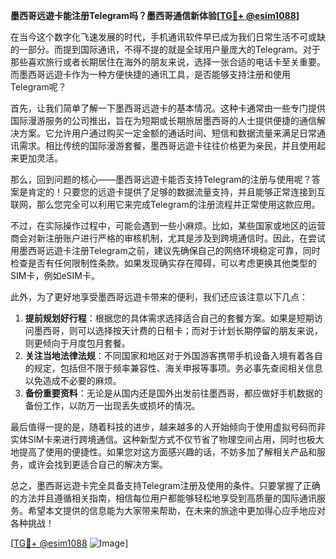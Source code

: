 **墨西哥远遊卡能注册Telegram吗？墨西哥通信新体验[[TG💪+ @esim1088](https://t.me/s/esim1088)]**

在当今这个数字化飞速发展的时代，手机通讯软件早已成为我们日常生活不可或缺的一部分。而提到国际通讯，不得不提的就是全球用户量庞大的Telegram。对于那些喜欢旅行或者长期居住在海外的朋友来说，选择一张合适的电话卡至关重要。而墨西哥远遊卡作为一种方便快捷的通讯工具，是否能够支持注册和使用Telegram呢？

首先，让我们简单了解一下墨西哥远遊卡的基本情况。这种卡通常由一些专门提供国际漫游服务的公司推出，旨在为短期或长期旅居墨西哥的人士提供便捷的通信解决方案。它允许用户通过购买一定金额的通话时间、短信和数据流量来满足日常通讯需求。相比传统的国际漫游套餐，墨西哥远遊卡往往价格更为亲民，并且使用起来更加灵活。

那么，回到问题的核心——墨西哥远遊卡能否支持Telegram的注册与使用呢？答案是肯定的！只要您的远遊卡提供了足够的数据流量支持，并且能够正常连接到互联网，那么您完全可以利用它来完成Telegram的注册流程并正常使用这款应用。

不过，在实际操作过程中，可能会遇到一些小麻烦。比如，某些国家或地区的运营商会对新注册账户进行严格的审核机制，尤其是涉及到跨境通信时。因此，在尝试用墨西哥远遊卡注册Telegram之前，建议先确保自己的网络环境稳定可靠，同时检查是否有任何限制性条款。如果发现确实存在障碍，可以考虑更换其他类型的SIM卡，例如eSIM卡。

此外，为了更好地享受墨西哥远遊卡带来的便利，我们还应该注意以下几点：

1. **提前规划好行程**：根据您的具体需求选择适合自己的套餐方案。如果是短期访问墨西哥，则可以选择按天计费的日租卡；而对于计划长期停留的朋友来说，则更倾向于月度包月套餐。
2. **关注当地法律法规**：不同国家和地区对于外国游客携带手机设备入境有着各自的规定，包括但不限于频率兼容性、海关申报等事项。务必事先查阅相关信息以免造成不必要的麻烦。
3. **备份重要资料**：无论是从国内还是国外出发前往墨西哥，都应做好手机数据的备份工作，以防万一出现丢失或损坏的情况。

最后值得一提的是，随着科技的进步，越来越多的人开始倾向于使用虚拟号码而非实体SIM卡来进行跨境通信。这种新型方式不仅节省了物理空间占用，同时也极大地提高了使用的便捷性。如果您对这方面感兴趣的话，不妨多加了解相关产品和服务，或许会找到更适合自己的解决方案。

总之，墨西哥远遊卡完全具备支持Telegram注册及使用的条件。只要掌握了正确的方法并且遵循相关指南，相信每位用户都能够轻松地享受到高质量的国际通讯服务。希望本文提供的信息能为大家带来帮助，在未来的旅途中更加得心应手地应对各种挑战！

[[TG💪+ @esim1088](https://t.me/s/esim1088) ![Image](https://i.postimg.cc/4NQfJmqS/Snipaste-2025-05-13-00-14-12.png)]